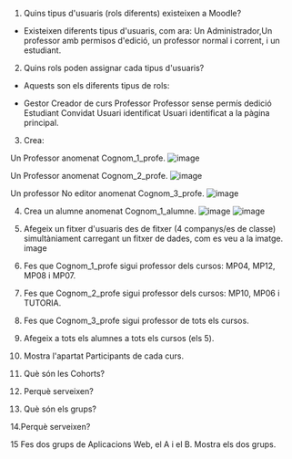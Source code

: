 1. Quins tipus d'usuaris (rols diferents) existeixen a Moodle?
- Existeixen diferents tipus d'usuaris, com ara: Un Administrador,Un professor amb permisos d'edició, un professor normal i corrent, i un estudiant.

2. Quins rols poden assignar cada tipus d'usuaris?

- Aquests son els diferents tipus de rols:

- Gestor Creador de curs  Professor  Professor sense permís dedició  Estudiant  Convidat  Usuari identificat  Usuari identificat a la pàgina principal.

3. Crea:


Un Professor anomenat Cognom_1_profe.
![image](https://user-images.githubusercontent.com/119657664/211898521-2d33f4a0-a993-4320-a338-11caac6073ab.png)


Un Professor anomenat Cognom_2_profe.
![image](https://user-images.githubusercontent.com/119657664/211902908-a07bf331-964c-45cc-9b1d-2ee5bd6e52d4.png)


Un professor No editor anomenat Cognom_3_profe.
![image](https://user-images.githubusercontent.com/119657664/211902754-34484abf-b936-4c5b-a55b-5d0da19b3c45.png)


4. Crea un alumne anomenat Cognom_1_alumne.
![image](https://user-images.githubusercontent.com/119657664/211903571-8d4a36d2-061e-4343-916d-cbb3f7c4166b.png)
![image](https://user-images.githubusercontent.com/119657664/211904523-98cb02d2-597d-40a5-8b28-285b5740efc6.png)


5. Afegeix un fitxer d'usuaris des de fitxer (4 companys/es de classe) simultàniament carregant un fitxer de dades, com es veu a la imatge.
image

6. Fes que Cognom_1_profe sigui professor dels cursos: MP04, MP12, MP08 i MP07.


7. Fes que Cognom_2_profe sigui professor dels cursos: MP10, MP06 i TUTORIA.


8. Fes que Cognom_3_profe sigui professor de tots els cursos.


9. Afegeix a tots els alumnes a tots els cursos (els 5).


10. Mostra l'apartat Participants de cada curs.


11. Què són les Cohorts?


12. Perquè serveixen?


13. Què són els grups?


14.Perquè serveixen?


15 Fes dos grups de Aplicacions Web, el A i el B. Mostra els dos grups.


